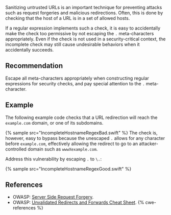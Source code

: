 Sanitizing untrusted URLs is an important technique for preventing attacks such as request forgeries and malicious redirections. Often, this is done by checking that the host of a URL is in a set of allowed hosts.

If a regular expression implements such a check, it is easy to accidentally make the check too permissive by not escaping the `.` meta-characters appropriately. Even if the check is not used in a security-critical context, the incomplete check may still cause undesirable behaviors when it accidentally succeeds.


## Recommendation
Escape all meta-characters appropriately when constructing regular expressions for security checks, and pay special attention to the `.` meta-character.


## Example
The following example code checks that a URL redirection will reach the `example.com` domain, or one of its subdomains.

{% sample src="IncompleteHostnameRegexBad.swift" %}
The check is, however, easy to bypass because the unescaped `.` allows for any character before `example.com`, effectively allowing the redirect to go to an attacker-controlled domain such as `wwwXexample.com`.

Address this vulnerability by escaping `.` to `\.`:

{% sample src="IncompleteHostnameRegexGood.swift" %}

## References
* OWASP: [Server Side Request Forgery](https://www.owasp.org/index.php/Server_Side_Request_Forgery).
* OWASP: [Unvalidated Redirects and Forwards Cheat Sheet](https://cheatsheetseries.owasp.org/cheatsheets/Unvalidated_Redirects_and_Forwards_Cheat_Sheet.html).
{% cwe-references %}
